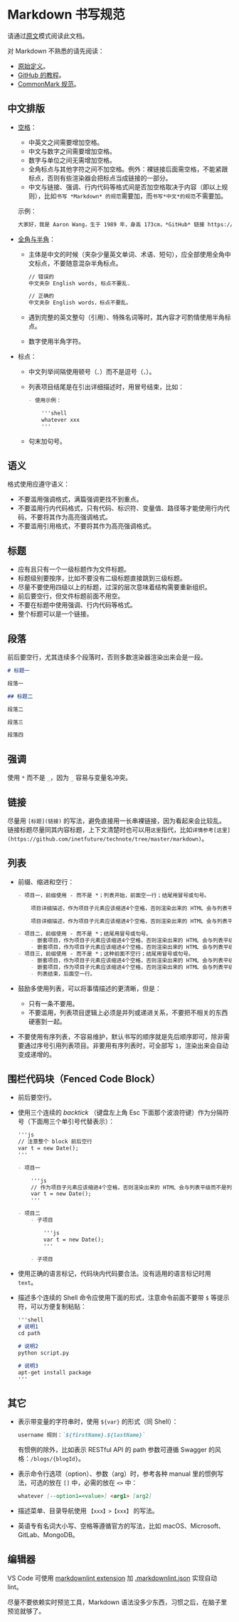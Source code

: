 # Markdown 书写规范

请通过[原文](https://raw.githubusercontent.com/inetfuture/technote/master/markdown/README.md)模式阅读此文档。

对 Markdown 不熟悉的请先阅读：

- [原始定义](https://daringfireball.net/projects/markdown/)。
- [GitHub 的教程](https://guides.github.com/features/mastering-markdown/)。
- [CommonMark 规范](https://spec.commonmark.org/0.28/)。

## 中文排版

- [空格](https://github.com/mzlogin/chinese-copywriting-guidelines#%E7%A9%BA%E6%A0%BC)：
    - 中英文之间需要增加空格。
    - 中文与数字之间需要增加空格。
    - 数字与单位之间无需增加空格。
    - 全角标点与其他字符之间不加空格。例外：裸链接后面需空格，不能紧跟标点，否则有些渲染器会把标点当成链接的一部分。
    - 中文与链接、强调、行内代码等格式间是否加空格取决于内容（即以上规则），比如`书写 *Markdown* 的规范`需要加，而`书写*中文*的规范`不需要加。

    示例：

    ```markdown
    大家好，我是 Aaron Wang，生于 1989 年，身高 173cm，*GitHub* 链接 https://github.com/inetfuture 。
    ```

- [全角与半角](https://github.com/mzlogin/chinese-copywriting-guidelines#%E5%85%A8%E8%A7%92%E5%92%8C%E5%8D%8A%E8%A7%92)：
    - 主体是中文的时候（夹杂少量英文单词、术语、短句），应全部使用全角中文标点，不要随意混杂半角标点。

        ```markdown
        // 错误的
        中文夹杂 English words, 标点不要乱.

        // 正确的
        中文夹杂 English words，标点不要乱。
        ```

    - 遇到完整的英文整句（引用）、特殊名词等时，其內容才可酌情使用半角标点。
    - 数字使用半角字符。
- 标点：
    - 中文列举间隔使用顿号（`、`）而不是逗号（`，`）。
    - 列表项目结尾是在引出详细描述时，用冒号结束，比如：

        ```markdown
        - 使用示例：

            '''shell
            whatever xxx
            '''
        ```

    - 句末加句号。

## 语义

格式使用应遵守语义：

- 不要滥用强调格式，满篇强调更找不到重点。
- 不要滥用行内代码格式，只有代码、标识符、变量值、路径等才能使用行内代码，不要将其作为高亮强调格式。
- 不要滥用引用格式，不要将其作为高亮强调格式。

## 标题

- 应有且只有一个一级标题作为文件标题。
- 标题级别要按序，比如不要没有二级标题直接跳到三级标题。
- 尽量不要使用四级以上的标题，过深的层次意味着结构需要重新组织。
- 前后要空行，但文件标题前面不用空。
- 不要在标题中使用强调、行内代码等格式。
- 整个标题可以是一个链接。

## 段落

前后要空行，尤其连续多个段落时，否则多数渲染器渲染出来会是一段。

```markdown
# 标题一

段落一

## 标题二

段落二

段落三

段落四
```

## 强调

使用 `*` 而不是 `_`，因为 `_` 容易与变量名冲突。

## 链接

尽量用 `[标题](链接)` 的写法，避免直接用一长串裸链接，因为看起来会比较乱。链接标题尽量同其内容标题，上下文清楚时也可以用`这里`指代，比如`详情参考[这里](https://github.com/inetfuture/technote/tree/master/markdown)`。

## 列表

- 前缀、缩进和空行：

    ```markdown
    - 项目一，前缀使用 - 而不是 *；列表开始，前面空一行；结尾用冒号或句号。

        项目详细描述，作为项目子元素应该缩进4个空格，否则渲染出来的 HTML 会与列表平级而不是列表项子元素；作为一个段落应该前后各空一行。

        项目详细描述，作为项目子元素应该缩进4个空格，否则渲染出来的 HTML 会与列表平级而不是列表项子元素；作为一个段落应该前后各空一行。

    - 项目二，前缀使用 - 而不是 *；结尾用冒号或句号。
        - 嵌套项目，作为项目子元素应该缩进4个空格，否则渲染出来的 HTML 会与列表平级而不是列表项子元素，前后不需要空行。
        - 嵌套项目，作为项目子元素应该缩进4个空格，否则渲染出来的 HTML 会与列表平级而不是列表项子元素，前后不需要空行。
    - 项目三，前缀使用 - 而不是 *；这种前面不空行；结尾用冒号或句号。
        - 嵌套项目，作为项目子元素应该缩进4个空格，否则渲染出来的 HTML 会与列表平级而不是列表项子元素，前后不需要空行。
        - 嵌套项目，作为项目子元素应该缩进4个空格，否则渲染出来的 HTML 会与列表平级而不是列表项子元素，前后不需要空行。
        - 列表结束，后面空一行。
    ```

- 鼓励多使用列表，可以将事情描述的更清晰，但是：
    - 只有一条不要用。
    - 不要滥用，列表项目逻辑上必须是并列或递进关系，不要把不相关的东西硬塞到一起。
- 不要使用有序列表，不容易维护，默认书写的顺序就是先后顺序即可，除非需要通过序号引用列表项目。非要用有序列表时，可全部写 `1`，渲染出来会自动变成递增的。

## 围栏代码块（Fenced Code Block）

- 前后要空行。
- 使用三个连续的 *backtick* （键盘左上角 Esc 下面那个波浪符键）作为分隔符号（下面用三个单引号代替表示）：

    ```markdown
    '''js
    // 注意整个 block 前后空行
    var t = new Date();
    '''
    ```

    ```markdown
    - 项目一

        '''js
        // 作为项目子元素应该缩进4个空格，否则渲染出来的 HTML 会与列表平级而不是列表项子元素；作为代码块应该前后各空一行；代码与 backtick 对齐，不要再缩进。
        var t = new Date();
        '''

    - 项目二
        - 子项目

            '''js
            var t = new Date();
            '''

        - 子项目
    ```

- 使用正确的语言标记，代码块内代码要合法。没有适用的语言标记时用 `text`。
- 描述多个连续的 Shell 命令应使用下面的形式，注意命令前面不要带 `$` 等提示符，可以方便复制粘贴：

    ```markdown
    '''shell
    # 说明1
    cd path

    # 说明2
    python script.py

    # 说明3
    apt-get install package
    '''
    ```

## 其它

- 表示带变量的字符串时，使用 `${var}` 的形式（同 Shell）：

    ```markdown
    username 规则：`${firstName}.${lastName}`
    ```

    有惯例的除外，比如表示 RESTful API 的 path 参数可遵循 Swagger 的风格：`/blogs/{blogId}`。

- 表示命令行选项（option）、参数（arg）时，参考各种 manual 里的惯例写法，可选的放在 `[]` 中，必需的放在 `<>` 中：

    ```markdown
    whatever [--option1=<value>] <arg1> [arg2]
    ```

- 描述菜单、目录导航使用 `【xxx】>【xxx】` 的写法。
- 英语专有名词大小写、空格等遵循官方的写法，比如 macOS、Microsoft、GitLab、MongoDB。

## 编辑器

VS Code 可使用 [markdownlint extension](https://github.com/DavidAnson/vscode-markdownlint) 加 [.markdownlint.json](.markdownlint.json) 实现自动 lint。

尽量不要依赖实时预览工具，Markdown 语法没多少东西，习惯之后，在脑子里预览就够了。
